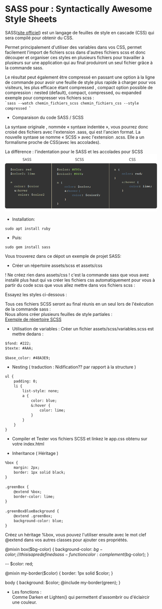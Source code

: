 # SASS pour : Syntactically Awesome Style Sheets  

SASS([site officiel](http://sass-lang.com/guide)) est un langage de feuilles de style en cascade (CSS) qui sera compilé pour obtenir du CSS.  

Permet principalement d'utiliser des variables dans vos CSS, permet facilement l'import de fichiers scss dans d'autres fichiers scss et  donc découper et organiser ces styles en plusieurs fichiers pour travailler à plusieurs sur une application qui au final produiront un seul fichier grâce à la commande sass.

Le résultat peut également être compressé en passant une option à la ligne de commande pour avoir une feuille de style plus rapide à charger pour vos visiteurs, les plus efficace étant compressed , compact
option possible de compression : nested (default), compact, compressed, ou expanded  
 exemple pour compresser vos fichiers scss :  
̀```
sass --watch chemin_fichiers_scss chemin_fichiers_css --style compressed
̀̀```

- Comparaison du code SASS / SCSS   

La syntaxe originale , nommée « syntaxe indentée », vous pourrez donc croisé des fichiers avec l'extension .sass, qui est l'ancien format. La nouvelle syntaxe se nomme « SCSS » avec l'extension .scss. Elle a un formalisme proche de CSS(avec les accolades).  

La différence : l'indentation pour le SASS et les accolades pour SCSS  
![Sass Vs Scss Vs CSS](sass-vs-scss.png)  

- Installation:
```
sudo apt install ruby
```

- Puis:  
```
sudo gem install sass
```
Vous trouverez dans ce dépot un exemple de projet SASS:  

- Créer un répertoire assets/scss et assets/css  

! Ne créez rien dans assets/css ! c'est la commande sass que vous avez installé plus haut qui va créer les fichiers css automatiquement pour vous à partir du code scss que vous allez mettre dans vos fichiers scss :  

Essayez les styles ci-dessous :  

Tous ces fichiers SCSS seront au final réunis en un seul lors de l'éxécution de la commande sass :  
Nous allons créer plusieurs feuilles de style partiales :  
[Exemple de répertoire SCSS](https://github.com/MyClientisRich/WPbaseTheme/tree/master/scss)  
- Utilisation de variables :
Créer un fichier assets/scss/variables.scss est mettre dedans :    
```
$fond: #222;
$texte: #AAA;

$base_color: #48A3E9;
```

- Nesting ( traduction : Nidification?? par rapport à la structure )  
```
ul {  
    padding: 0;
    li {
        list-style: none;
        a {
            color: blue;
            &:hover {
                color: lime;
            }
        }
    }
}
```

- Compiler et Tester vos fichiers SCSS et linkez le app.css obtenu sur votre index.html  

- Inheritance ( Héritage )   
```
%box {
    margin: 2px;
    border: 1px solid black;
}

.greenBox {
    @extend %box;
    border-color: lime;
}

.greenBoxBlueBackground {
    @extend .greenBox;
    background-color: blue;
}
```

Créez un héritage %box, vous pouvez l'utiliser ensuite avec le mot clef @extend dans vos autres classes pour ajouter ces propriétés.

@mixin box($bg-color) {
    background-color: $bg-color;
    // this is a predefined sass-function
    color: complement($bg-color);
}

--
$color: red;

@mixin my-border($color) {
  border: 1px solid $color;
}

body {
  background: $color;
  @include my-border(green);
}

- Les fonctions :  
Comme Darken et Lighten() qui permettent d'assombrir ou d'éclaircir une couleur.  
